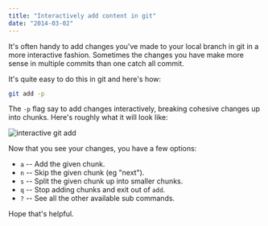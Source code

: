 ```yaml
---
title: "Interactively add content in git"
date: "2014-03-02"
---
```

It's often handy to add changes you've made to your local branch in git in a more interactive fashion. Sometimes the changes you have make more sense in multiple commits than one catch all commit.

It's quite easy to do this in git and here's how:

```bash
git add -p
```

The `-p` flag say to add changes interactively, breaking cohesive changes up into chunks. Here's roughly what it will look like:

![interactive git add](http://cl.ly/VHFO/Screen%20Shot%202014-04-30%20at%209.00.31%20AM.png)

Now that you see your changes, you have a few options:

- `a` -- Add the given chunk.
- `n` -- Skip the given chunk (eg "next").
- `s` -- Split the given chunk up into smaller chunks.
- `q` -- Stop adding chunks and exit out of `add`.
- `?` -- See all the other available sub commands.

Hope that's helpful.
